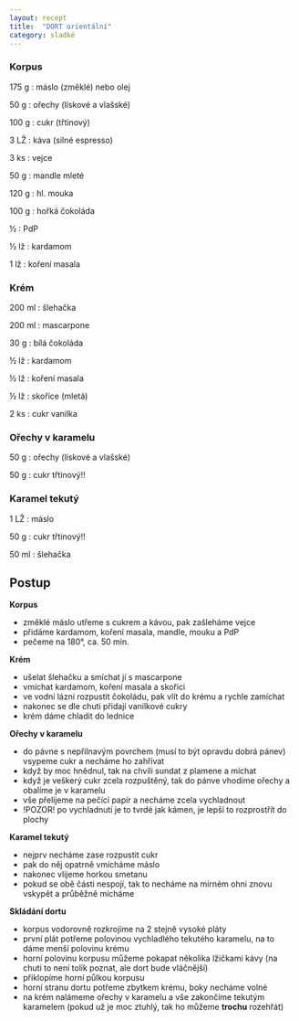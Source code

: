 ```yaml
---
layout: recept
title:  "DORT orientální"
category: sladké
---
```


<div class="ingredience" markdown="1">

### Korpus

175 g
: máslo (změklé) nebo olej

50 g
: ořechy (lískové a vlašské)

100 g
: cukr (třtinový)

3 LŽ
: káva (silné espresso)

3 ks
: vejce

50 g
: mandle mleté

120 g
: hl. mouka

100 g
: hořká čokoláda

½
: PdP

½ lž
: kardamom

1 lž
: koření masala

### Krém

200 ml
: šlehačka

200 ml
: mascarpone

30 g
: bílá čokoláda

½ lž
: kardamom

½ lž
: koření masala

½ lž
: skořice (mletá)

2 ks
: cukr vanilka

### Ořechy v karamelu

50 g
: ořechy (lískové a vlašské)

50 g
: cukr třtinový!!

### Karamel tekutý

1 LŽ
: máslo

50 g
: cukr třtinový!!

50 ml
: šlehačka

</div>

## Postup

<div class="postup" markdown="1">

**Korpus**
- změklé máslo utřeme s cukrem a kávou, pak zašleháme vejce
- přidáme kardamom, koření masala, mandle, mouku a PdP
- pečeme na 180°, ca. 50 min.

**Krém**
- ušelat šlehačku a smíchat jí s mascarpone
- vmíchat kardamom, koření masala a skořici
- ve vodní lázni rozpustit čokoládu, pak vlít do krému a rychle zamíchat
- nakonec se dle chuti přidají vanilkové cukry
- krém dáme chladit do lednice

**Ořechy v karamelu**
- do pávne s nepřilnavým povrchem (musí to být opravdu dobrá pánev) vsypeme cukr a necháme ho zahřívat
- když by moc hnědnul, tak na chvíli sundat z plamene a míchat
- když je veškerý cukr zcela rozpuštěný, tak do pánve vhodíme ořechy a obalíme je v karamelu
- vše přelijeme na pečící papír a necháme zcela vychladnout
- !POZOR! po vychladnutí je to tvrdé jak kámen, je lepší to rozprostřít do plochy

**Karamel tekutý**
- nejprv necháme zase rozpustit cukr
- pak do něj opatrně vmícháme máslo
- nakonec vlijeme horkou smetanu
- pokud se obě části nespojí, tak to necháme na mírném ohni znovu vskypět a průběžně mícháme

**Skládání dortu**
- korpus vodorovně rozkrojíme na 2 stejně vysoké pláty
- první plát potřeme polovinou vychladlého tekutého karamelu, na to dáme menší polovinu krému
- horní polovinu korpusu můžeme pokapat několika lžičkami kávy (na chuti to není tolik poznat, ale dort bude vláčnější)
- přiklopíme horní půlkou korpusu
- horní stranu dortu potřeme zbytkem krému, boky necháme volné
- na krém nalámeme ořechy v karamelu a vše zakončíme tekutým karamelem (pokud už je moc ztuhlý, tak ho můžeme **trochu** rozehřát)

</div>
